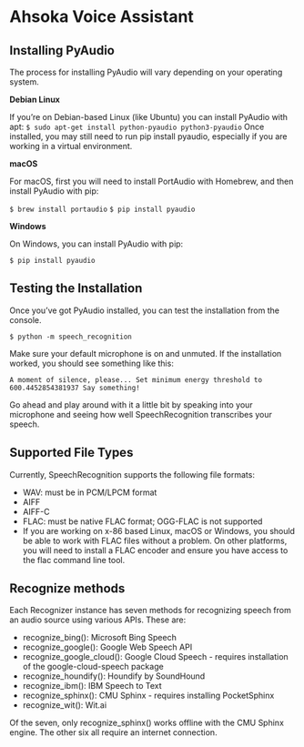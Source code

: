 # Ahsoka Voice Assistant

## Installing PyAudio
The process for installing PyAudio will vary depending on your operating system.

**Debian Linux**

   If you’re on Debian-based Linux (like Ubuntu) you can install PyAudio with apt:
   `$ sudo apt-get install python-pyaudio python3-pyaudio`
   Once installed, you may still need to run pip install pyaudio, especially if you are working in a virtual environment.

**macOS**

For macOS, first you will need to install PortAudio with Homebrew, and then install PyAudio with pip:

`$ brew install portaudio`
`$ pip install pyaudio`

**Windows**

On Windows, you can install PyAudio with pip:

`$ pip install pyaudio`

## Testing the Installation
Once you’ve got PyAudio installed, you can test the installation from the console.

`$ python -m speech_recognition`

Make sure your default microphone is on and unmuted. If the installation worked, you should see something like this:

`A moment of silence, please...
Set minimum energy threshold to 600.4452854381937
Say something!`

Go ahead and play around with it a little bit by speaking into your microphone and seeing how well SpeechRecognition transcribes your speech.

## Supported File Types

Currently, SpeechRecognition supports the following file formats:

- WAV: must be in PCM/LPCM format
- AIFF
- AIFF-C
- FLAC: must be native FLAC format; OGG-FLAC is not supported
- If you are working on x-86 based Linux, macOS or Windows, you should be able to work with FLAC files without a problem. On other platforms, you will need to install a FLAC encoder and ensure you have access to the flac command line tool.

## Recognize methods

Each Recognizer instance has seven methods for recognizing speech from an audio source using various APIs.
These are:
- recognize_bing(): Microsoft Bing Speech
- recognize_google(): Google Web Speech API
- recognize_google_cloud(): Google Cloud Speech - requires installation of the google-cloud-speech package
- recognize_houndify(): Houndify by SoundHound
- recognize_ibm(): IBM Speech to Text
- recognize_sphinx(): CMU Sphinx - requires installing PocketSphinx
- recognize_wit(): Wit.ai

Of the seven, only recognize_sphinx() works offline with the CMU Sphinx engine. The other six all require an internet connection.
